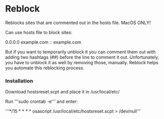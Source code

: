 # Reblock

Reblocks sites that are commented out in the hosts file. 
MacOS ONLY! 

Can use hosts file to block sites: 

0.0.0.0		example.com
::		example.com

But if you want to temporarily unblock it you can comment them out with adding two hashtags (##) before the line to comment it out. Unfortunately, you have to unblock it as well by removing those, manually.
Reblock helps you automate this reblocking process. 

### Installation

Download hostsreset.scpt and place it in /usr/local/etc/

Run '''sudo crontab -e''' and enter:

'''*/15 * * * * osascript /usr/local/etc/hostsreset.scpt > /dev/null'''

